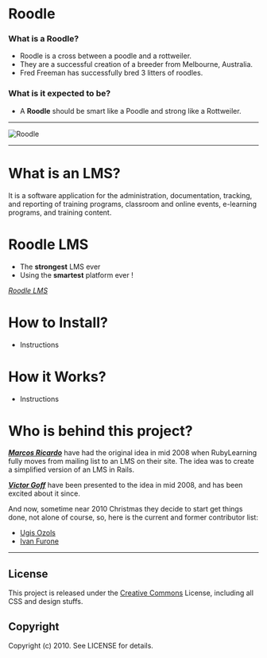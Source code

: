 # Roodle

### What is a Roodle?

* Roodle is a cross between a poodle and a rottweiler.
* They are a successful creation of a breeder from Melbourne, Australia.
* Fred Freeman has successfully bred 3 litters of roodles.

### What is it expected to be?

* A **Roodle** should be smart like a Poodle and strong like a Rottweiler.

---

![Roodle][rdpic]

---

# What is an LMS?

It is a software application for the administration, documentation, tracking,
and reporting of training programs, classroom and online events, e-learning
programs, and training content.

# Roodle LMS

* The **strongest** LMS ever
* Using the **smartest** platform ever !

_[Roodle LMS][rl]_

# How to Install?

* Instructions

# How it Works?

* Instructions

# Who is behind this project?

_**[Marcos Ricardo][mr]**_ have had the original idea in mid 2008 when RubyLearning fully moves from mailing list to an LMS on their site.
The idea was to create a simplified version of an LMS in Rails.

_**[Victor Goff][vg]**_ have been presented to the idea in mid 2008, and has been excited about it since.

And now, sometime near 2010 Christmas they decide to start get things done, not alone of course, so, here is the current and former contributor list:

* [Ugis Ozols][uo]
* [Ivan Furone][ea]


---

## License

This project is released under the [Creative Commons][cc] License, including all CSS and design stuffs.

## Copyright

Copyright (c) 2010. See LICENSE for details.

[rl]: http://roodle_lms-logo.jpg
[rdpic]: http://lh3.ggpht.com/_bDlczh6zCMQ/TQS4dA4GUAI/AAAAAAAAAto/JCWa9Kg3QUM/Roodle.jpg "Improve It"
[mr]: http://marcric.com
[vg]: http://vgoff.posterous.com/
[uo]: http://twitter.com/ugisozols
[ea]: https://github.com/explosiveamber
[cc]: http://http://creativecommons.org/licenses/by-sa/3.0/us/

